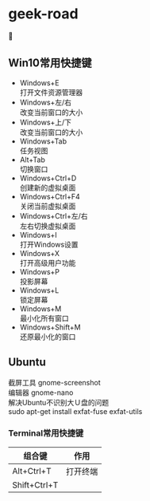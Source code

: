# geek-road
:rabbit:

## Win10常用快捷键 ##

- Windows+E  
打开文件资源管理器  
- Windows+左/右  
改变当前窗口的大小  
- Windows+上/下  
改变当前窗口的大小  
- Windows+Tab  
任务视图
- Alt+Tab  
切换窗口
- Windows+Ctrl+D  
创建新的虚拟桌面  
- Windows+Ctrl+F4  
关闭当前虚拟桌面  
- Windows+Ctrl+左/右  
左右切换虚拟桌面
- Windows+I  
打开Windows设置
- Windows+X  
打开高级用户功能
- Windows+P  
投影屏幕  
- Windows+L  
锁定屏幕  
- Windows+M  
最小化所有窗口  
- Windows+Shift+M  
还原最小化的窗口

## Ubuntu ##

截屏工具
gnome-screenshot  
编辑器
gnome-nano  
解决Ubuntu不识别大Ｕ盘的问题  
sudo apt-get install exfat-fuse exfat-utils  

### Terminal常用快捷键 ###
|组合键|作用|
| --- | --- |
|Alt+Ctrl+T|打开终端|
|Shift+Ctrl+T|
